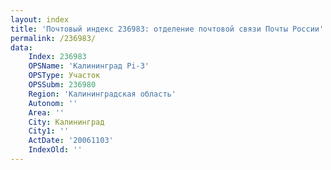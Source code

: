 ```yaml
---
layout: index
title: 'Почтовый индекс 236983: отделение почтовой связи Почты России'
permalink: /236983/
data:
    Index: 236983
    OPSName: 'Калининград Pi-3'
    OPSType: Участок
    OPSSubm: 236980
    Region: 'Калининградская область'
    Autonom: ''
    Area: ''
    City: Калининград
    City1: ''
    ActDate: '20061103'
    IndexOld: ''
---
```

